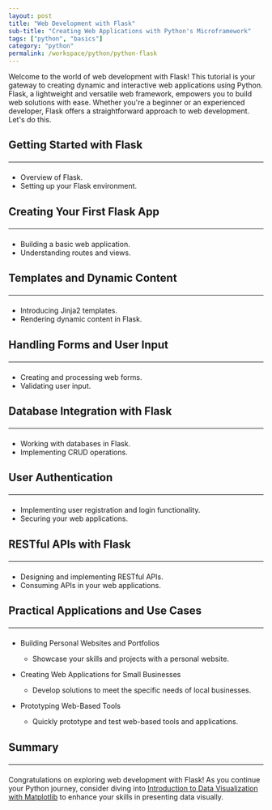 ```yaml
---
layout: post
title: "Web Development with Flask"
sub-title: "Creating Web Applications with Python's Microframework"
tags: ["python", "basics"]
category: "python"
permalink: /workspace/python/python-flask
---
```


Welcome to the world of web development with Flask! This tutorial is your gateway to creating dynamic and interactive web applications using Python. Flask, a lightweight and versatile web framework, empowers you to build web solutions with ease. Whether you're a beginner or an experienced developer, Flask offers a straightforward approach to web development. Let's do this.

## Getting Started with Flask <hr>
   - Overview of Flask.
   - Setting up your Flask environment.

## Creating Your First Flask App <hr>
   - Building a basic web application.
   - Understanding routes and views.

## Templates and Dynamic Content <hr>
   - Introducing Jinja2 templates.
   - Rendering dynamic content in Flask.

## Handling Forms and User Input <hr>
   - Creating and processing web forms.
   - Validating user input.

## Database Integration with Flask <hr>
   - Working with databases in Flask.
   - Implementing CRUD operations.

## User Authentication <hr>
   - Implementing user registration and login functionality.
   - Securing your web applications.

## RESTful APIs with Flask <hr>
   - Designing and implementing RESTful APIs.
   - Consuming APIs in your web applications.

## Practical Applications and Use Cases <hr>

- Building Personal Websites and Portfolios
  - Showcase your skills and projects with a personal website.

- Creating Web Applications for Small Businesses
  - Develop solutions to meet the specific needs of local businesses.

- Prototyping Web-Based Tools
  - Quickly prototype and test web-based tools and applications.

## Summary <hr>

Congratulations on exploring web development with Flask! As you continue your Python journey, consider diving into [Introduction to Data Visualization with Matplotlib](/workspace/python/python-matplotlib) to enhance your skills in presenting data visually.